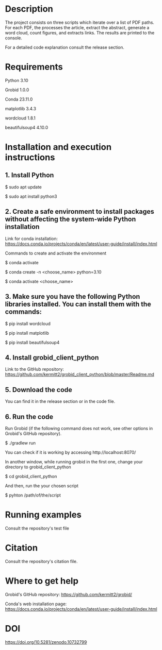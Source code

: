 # Description
The project consists on three scripts which iterate over a list of PDF paths. For each PDF, the processes the article, extract the abstract, generate a word cloud, count figures, and extracts links. The results are printed to the console.

For a detailed code explanation consult the release section.

# Requirements
Python 3.10

Grobid 1.0.0

Conda  23.11.0

matplotlib 3.4.3

wordcloud 1.8.1

beautifulsoup4 4.10.0


# Installation and execution instructions
## 1. Install Python
$ sudo apt update

$ sudo apt install python3

## 2. Create a safe environment to install packages without affecting the system-wide Python installation
Link for conda installation: https://docs.conda.io/projects/conda/en/latest/user-guide/install/index.html

Commands to create and activate the environment

$ conda activate

$ conda create -n <choose_name> python=3.10

$ conda activate <choose_name>

## 3. Make sure you have the following Python libraries installed. You can install them with the commands:
$ pip install wordcloud

$ pip install matplotlib

$ pip install beautifulsoup4

## 4. Install grobid_client_python
Link to the GitHub repository: https://github.com/kermitt2/grobid_client_python/blob/master/Readme.md

## 5. Download the code
You can find it in the release section or in the code file. 

## 6. Run the code
Run Grobid (if the following command does not work, see other options in Grobid's GitHub repository).

$ ./gradlew run

You can check if it is working by accessing http://localhost:8070/

In another window, while running grobid in the first one, change your directory to grobid_client_python

$ cd grobid_client_python

And then, run the your chosen script

$ pyhton /path/of/the/script

# Running examples
Consult the repository's test file

# Citation
Consult the repository's citation file.

# Where to get help 
Grobid's GitHub repository: https://github.com/kermitt2/grobid/

Conda's web installation page: https://docs.conda.io/projects/conda/en/latest/user-guide/install/index.html

# DOI
https://doi.org/10.5281/zenodo.10732799

